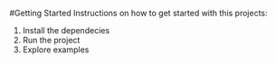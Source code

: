 #Getting Started
Instructions on how to get started with this projects:
1. Install the dependecies
2. Run the project
3. Explore examples
